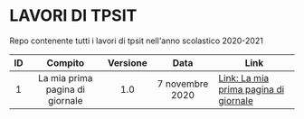 # LAVORI DI TPSIT
Repo contenente tutti i lavori di tpsit nell'anno scolastico 2020-2021

| ID |             Compito             | Versione |       Data      |                              Link                                |
|:--:|:-------------------------------:|:--------:|:---------------:|------------------------------------------------------------------|
|  1 | La mia prima pagina di giornale |    1.0   | 7 novembre 2020 | [Link: La mia prima pagina di giornale](https://jonnycp.github.io/tpsit/La_mia_prima_pagina_di_giornale/) |
